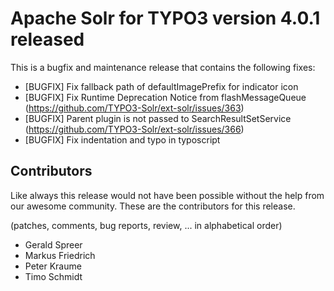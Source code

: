 # Apache Solr for TYPO3 version 4.0.1 released

This is a bugfix and maintenance release that contains the following fixes:

* [BUGFIX] Fix fallback path of defaultImagePrefix for indicator icon
* [BUGFIX] Fix Runtime Deprecation Notice from flashMessageQueue (https://github.com/TYPO3-Solr/ext-solr/issues/363)
* [BUGFIX] Parent plugin is not passed to SearchResultSetService (https://github.com/TYPO3-Solr/ext-solr/issues/366)
* [BUGFIX] Fix indentation and typo in typoscript


## Contributors

Like always this release would not have been possible without the help from our
awesome community. These are the contributors for this release.

(patches, comments, bug reports, review, ... in alphabetical order)

* Gerald Spreer
* Markus Friedrich
* Peter Kraume
* Timo Schmidt

